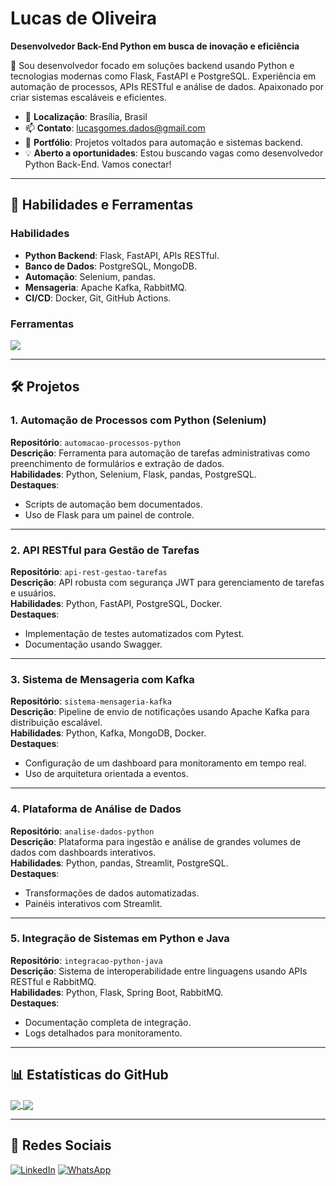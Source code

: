 # Lucas de Oliveira
**Desenvolvedor Back-End Python em busca de inovação e eficiência**

🎯 Sou desenvolvedor focado em soluções backend usando Python e tecnologias modernas como Flask, FastAPI e PostgreSQL. Experiência em automação de processos, APIs RESTful e análise de dados. Apaixonado por criar sistemas escaláveis e eficientes.

- 📍 **Localização**: Brasília, Brasil  
- 📫 **Contato**: [lucasgomes.dados@gmail.com](mailto:lucasgomes.dados@gmail.com)  
- 🚀 **Portfólio**: Projetos voltados para automação e sistemas backend.  
- 💡 **Aberto a oportunidades**: Estou buscando vagas como desenvolvedor Python Back-End. Vamos conectar!

---

## 🚀 Habilidades e Ferramentas

### **Habilidades**
- **Python Backend**: Flask, FastAPI, APIs RESTful.
- **Banco de Dados**: PostgreSQL, MongoDB.
- **Automação**: Selenium, pandas.
- **Mensageria**: Apache Kafka, RabbitMQ.
- **CI/CD**: Docker, Git, GitHub Actions.

### **Ferramentas**
<p align="left">
  <a href="https://skillicons.dev">
    <img src="https://skillicons.dev/icons?i=python,flask,fastapi,mysql,postgres,mongodb,docker,github,selenium" />
  </a>
</p>

---

## 🛠️ Projetos

### **1. Automação de Processos com Python (Selenium)**  
**Repositório**: `automacao-processos-python`  
**Descrição**: Ferramenta para automação de tarefas administrativas como preenchimento de formulários e extração de dados.  
**Habilidades**: Python, Selenium, Flask, pandas, PostgreSQL.  
**Destaques**:
- Scripts de automação bem documentados.
- Uso de Flask para um painel de controle.

---

### **2. API RESTful para Gestão de Tarefas**  
**Repositório**: `api-rest-gestao-tarefas`  
**Descrição**: API robusta com segurança JWT para gerenciamento de tarefas e usuários.  
**Habilidades**: Python, FastAPI, PostgreSQL, Docker.  
**Destaques**:
- Implementação de testes automatizados com Pytest.
- Documentação usando Swagger.

---

### **3. Sistema de Mensageria com Kafka**  
**Repositório**: `sistema-mensageria-kafka`  
**Descrição**: Pipeline de envio de notificações usando Apache Kafka para distribuição escalável.  
**Habilidades**: Python, Kafka, MongoDB, Docker.  
**Destaques**:
- Configuração de um dashboard para monitoramento em tempo real.
- Uso de arquitetura orientada a eventos.

---

### **4. Plataforma de Análise de Dados**  
**Repositório**: `analise-dados-python`  
**Descrição**: Plataforma para ingestão e análise de grandes volumes de dados com dashboards interativos.  
**Habilidades**: Python, pandas, Streamlit, PostgreSQL.  
**Destaques**:
- Transformações de dados automatizadas.
- Painéis interativos com Streamlit.

---

### **5. Integração de Sistemas em Python e Java**  
**Repositório**: `integracao-python-java`  
**Descrição**: Sistema de interoperabilidade entre linguagens usando APIs RESTful e RabbitMQ.  
**Habilidades**: Python, Flask, Spring Boot, RabbitMQ.  
**Destaques**:
- Documentação completa de integração.
- Logs detalhados para monitoramento.

---

## 📊 Estatísticas do GitHub
<a href="https://github.com/euolucasgomes">
  <img align="center" src="https://github-readme-stats.vercel.app/api?username=euolucasgomes&show_icons=true&count_private=true&title_color=0F62FE&text_color=2D3A40&icon_color=0F62FE&bg_color=FFFFFF&hide_border=true" />
  <img align="center" src="https://github-readme-stats.vercel.app/api/top-langs/?username=euolucasgomes&layout=compact&hide_border=true&bg_color=FFFFFF&title_color=0F62FE&text_color=2D3A40" />
</a>

---

## 📱 Redes Sociais
<p align="left">
  <a href="https://www.linkedin.com/in/lucas-gomes-de-oliveira-75b234107/" title="LinkedIn">
  <img src="https://img.shields.io/badge/-Linkedin-0e76a8?style=flat-square&logo=Linkedin&logoColor=white&link=/" alt="LinkedIn"/></a>

  <a href="https://wa.me/5561993192354" title="WhatsApp">
  <img src="https://img.shields.io/badge/-WhatsApp-25d366?style=flat-square&labelColor=25d366&logo=whatsapp&logoColor=white&link=" alt="WhatsApp"/></a>
</p>
